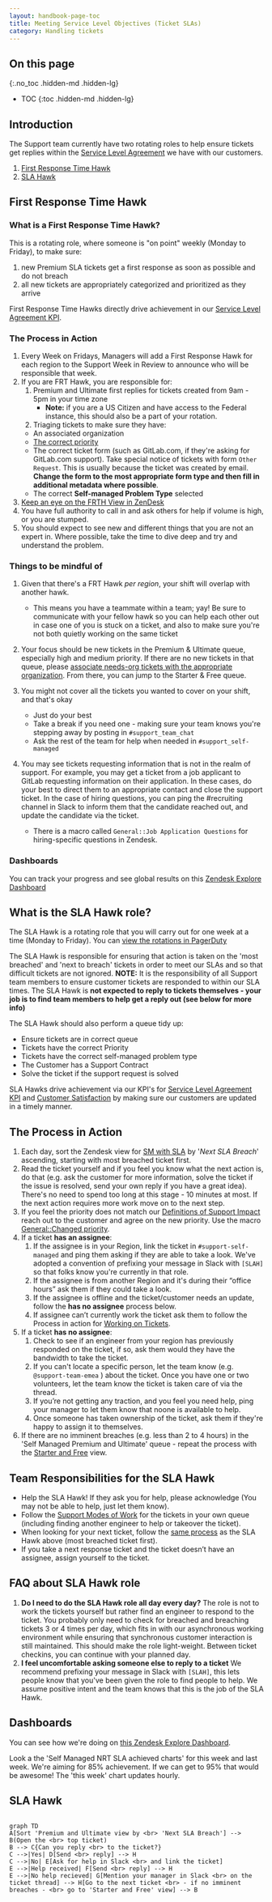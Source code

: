 ```yaml
---
layout: handbook-page-toc
title: Meeting Service Level Objectives (Ticket SLAs)
category: Handling tickets
---
```


## On this page
{:.no_toc .hidden-md .hidden-lg}

- TOC
{:toc .hidden-md .hidden-lg}
## Introduction

The Support team currently have two rotating roles to help ensure tickets get replies within the [Service Level Agreement](https://about.gitlab.com/support/#gitlab-support-service-levels) we have with our customers.

1. [First Response Time Hawk](#first-response-time-hawk)
1. [SLA Hawk](#sla-hawk)

## First Response Time Hawk
### What is a First Response Time Hawk?

This is a rotating role, where someone is "on point" weekly (Monday to Friday), to make sure:

1. new Premium SLA tickets get a first response as soon as possible and do not breach
1. all new tickets are appropriately categorized and prioritized as they arrive

First Response Time Hawks directly drive achievement in our [Service Level Agreement KPI](/handbook/support/#service-level-agreement-sla).

### The Process in Action

1. Every Week on Fridays, Managers will add a First Response Hawk for each region to the Support Week in Review to announce who will be responsible that week.
1. If you are FRT Hawk, you are responsible for:
    1. Premium and Ultimate first replies for tickets created from 9am - 5pm in your time zone
       - **Note:** if you are a US Citizen and have access to the Federal instance, this should also be a part of your rotation.
    1. Triaging tickets to make sure they have:
      * An associated organization
      * [The correct priority](/handbook/support/workflows/setting_ticket_priority.html#setting-ticket-priority)
      * The correct ticket form (such as GitLab.com, if they're asking for GitLab.com support). Take special notice of tickets with form `Other Request`. This is usually because the ticket was created by email. **Change the form to the most appropriate form type and then fill in additional metadata where possible**.
      * The correct **Self-managed Problem Type** selected
1. [Keep an eye on the FRTH View in ZenDesk](https://gitlab.zendesk.com/agent/filters/360038124359)
1. You have full authority to call in and ask others for help if volume is high, or you are stumped.
1. You should expect to see new and different things that you are not an expert in. Where possible, take the time to dive deep and try and understand the problem.

### Things to be mindful of

1. Given that there's a FRT Hawk _per region_, your shift will overlap with another hawk.
    * This means you have a teammate within a team; yay! Be sure to communicate with your fellow hawk so you can help each other out in case one of you is stuck on a ticket, and also to make sure you're not
    both quietly working on the same ticket

1. Your focus should be new tickets in the Premium & Ultimate queue, especially high and medium priority. If there are no new tickets in that queue, please [associate needs-org tickets with the appropriate organization](associating_needs_org_tickets_with_orgs.html). From there, you can jump to the Starter & Free queue.

1. You might not cover all the tickets you wanted to cover on your shift, and that's okay
   * Just do your best 
   * Take a break if you need one - making sure your team knows you're stepping away by posting in `#support_team_chat`
   * Ask the rest of the team for help when needed in `#support_self-managed`

1. You may see tickets requesting information that is not in the realm of support. For example, you may get a ticket from a job applicant to GitLab requesting information on their application. In these cases, do your best to direct them to an appropriate contact and close the support ticket. In the case of hiring questions, you can ping the #recruiting channel in Slack to inform them that the candidate reached out, and update the candidate via the ticket.
   * There is a macro called `General::Job Application Questions` for hiring-specific questions in Zendesk.

### Dashboards

You can track your progress and see global results on this [Zendesk Explore Dashboard](https://gitlab.zendesk.com/explore/dashboard/36925DBD1F5E3C7BA541DB38D11AC51E0EAAFDD30DCB63FDE83CF1389E555D96/tab/10602202)


## What is the SLA Hawk role?
The SLA Hawk is a rotating role that you will carry out for one week at a time (Monday to Friday). You can [view the rotations in PagerDuty](https://gitlab.pagerduty.com/schedules#?query=sla%20hawk)

The SLA Hawk is responsible for ensuring that action is taken on the 'most breached' and 'next to breach' tickets in order to meet our SLAs and so that difficult tickets are not ignored. **NOTE:** It is the responsibility of all Support team members to ensure customer tickets are responded to within our SLA times. The SLA Hawk is **not expected to reply to tickets themselves - your job is to find team members to help get a reply out (see below for more info)**

The SLA Hawk should also perform a queue tidy up:
* Ensure tickets are in correct queue
* Tickets have the correct Priority
* Tickets have the correct self-managed problem type
* The Customer has a Support Contract
* Solve the ticket if the support request is solved

SLA Hawks drive achievement via our KPI's for [Service Level Agreement KPI](/handbook/support/performance-indicators/#service-level-agreement-sla) and [Customer Satisfaction](/handbook/support/performance-indicators/#support-satisfaction-ssat) by making sure our customers are updated in a timely manner.

## The Process in Action

1. Each day, sort the Zendesk view for [SM with SLA](https://gitlab.zendesk.com/agent/filters/360038124139) by '*Next SLA Breach*' ascending, starting with most breached ticket first.
2. Read the ticket yourself and if you feel you know what the next action is, do that (e.g. ask the customer for more information, solve the ticket if the issue is resolved, send your own reply if you have a great idea). There's no need to spend too long at this stage - 10 minutes at most. If the next action requires more work move on to the next step.
3. If you feel the priority does not match our [Definitions of Support Impact](/support/#definitions-of-support-impact) reach out to the customer and agree on the new priority. Use the macro [General::Changed priority](https://gitlab.zendesk.com/agent/admin/macros/360093631494).
4. If a ticket **has an assignee**:
   1. If the assignee is in your Region, link the ticket in `#support-self-managed` and ping them asking if they are able to take a look. We've adopted a convention of prefixing your message in Slack with `[SLAH]` so that folks know you're currently in that role.
   2. If the assignee is from another Region and it's during their “office hours” ask them if they could take a look. 
   3. If the assignee is offline and the ticket/customer needs an update, follow the **has no assignee** process below.
   4. If assignee can’t currently work the ticket ask them to follow the Process in action for [Working on Tickets](#the-process-in-action-2).
5. If a ticket **has no assignee**:
   1. Check to see if an engineer from your region has previously responded on the ticket, if so, ask them would they have the bandwidth to take the ticket.
   2. If you can't locate a specific person, let the team know (e.g. `@support-team-emea` ) about the ticket. Once you have one or two volunteers, let the team know the ticket is taken care of via the thread.
   3. If you’re not getting any traction, and you feel you need help, ping your manager to let them know that noone is available to help.
   4. Once someone has taken ownership of the ticket, ask them if they're happy to assign it to themselves.
6. If there are no imminent breaches (e.g. less than 2 to 4 hours) in the 'Self Managed Premium and Ultimate' queue - repeat the process with the [Starter and Free](https://gitlab.zendesk.com/agent/filters/360062019453) view. 

## Team Responsibilities for the SLA Hawk
* Help the SLA Hawk! If they ask you for help, please acknowledge (You may not be able to help, just let them know). 
* Follow the [Support Modes of Work](#the-process-in-action-2) for the tickets in your own queue (including finding another engineer to help or takeover the ticket).
* When looking for your next ticket, follow the [same process](#the-process-in-action-1) as the SLA Hawk above (most breached ticket first).
* If you take a next response ticket and the ticket doesn’t have an assignee, assign yourself to the ticket.

## FAQ about SLA Hawk role

1. **Do I need to do the SLA Hawk role all day every day?** The role is not to work the tickets yourself but rather find an engineer to respond to the ticket. You probably only need to check for breached and breaching tickets 3 or 4 times per day, which fits in with our asynchronous working environment while ensuring that synchronous customer interaction is still maintained. This should make the role light-weight. Between ticket checkins, you can continue with your planned day.
1. **I feel uncomfortable asking someone else to reply to a ticket** We recommend prefixing your message in Slack with `[SLAH]`, this lets people know that you've been given the role to find people to help. We assume positive intent and the team knows that this is the job of the SLA Hawk.

## Dashboards

You can see how we're doing on [this Zendesk Explore Dashboard](https://gitlab.zendesk.com/explore/dashboard/36925DBD1F5E3C7BA541DB38D11AC51E0EAAFDD30DCB63FDE83CF1389E555D96/tab/10602202).

Look a the 'Self Managed NRT SLA achieved charts' for this week and last week. We're aiming for 85% achievement. If we can get to 95% that would be awesome! The 'this week' chart updates hourly.

## SLA Hawk

   ```mermaid

   graph TD
   A[Sort 'Premium and Ultimate view by <br> 'Next SLA Breach'] -->
   B(Open the <br> top ticket)
   B --> C{Can you reply <br> to the ticket?}
   C -->|Yes| D[Send <br> reply] --> H
   C -->|No| E[Ask for help in Slack <br> and link the ticket]
   E -->|Help received| F[Send <br> reply] --> H
   E -->|No help recieved| G[Mention your manager in Slack <br> on the ticket thread] --> H[Go to the next ticket <br> - if no imminent breaches - <br> go to 'Starter and Free' view] --> B
   ```
